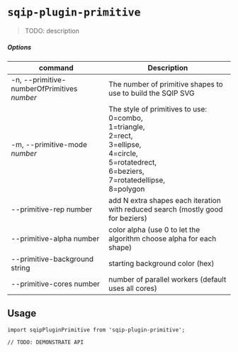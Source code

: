 # `sqip-plugin-primitive`

> TODO: description

##### Options
| command  | Description |
| ------------- | ------------- |
| -n, --primitive-numberOfPrimitives  *number* | The number of primitive shapes to use to build the SQIP SVG
| -m, --primitive-mode *number* | The style of primitives to use: <br/> 0=combo, <br/>  1=triangle, <br/> 2=rect, <br/>  3=ellipse, <br/> 4=circle, <br/> 5=rotatedrect, <br/> 6=beziers, <br/> 7=rotatedellipse, <br/> 8=polygon |
| --primitive-rep number | add N extra shapes each iteration with reduced search (mostly good for beziers) |
| --primitive-alpha number | color alpha (use 0 to let the algorithm choose alpha for each shape) |
| --primitive-background string | starting background color (hex) |
| --primitive-cores number | number of parallel workers (default uses all cores) |

## Usage

```
import sqipPluginPrimitive from 'sqip-plugin-primitive';

// TODO: DEMONSTRATE API
```

